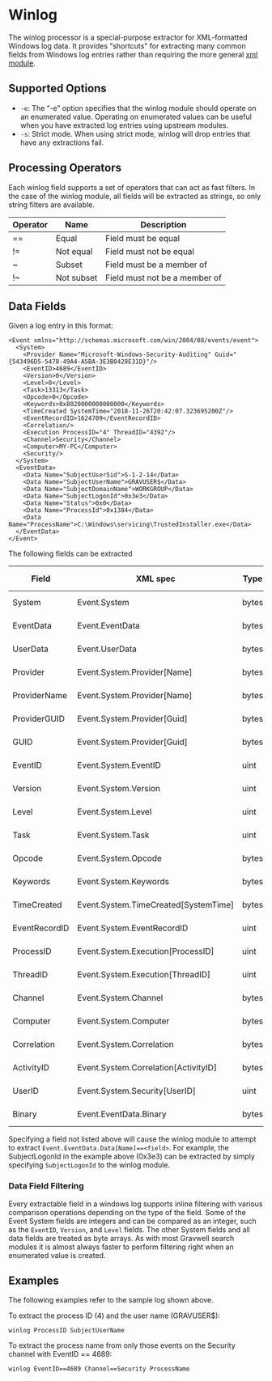 # Winlog

The winlog processor is a special-purpose extractor for XML-formatted Windows log data. It provides "shortcuts" for extracting many common fields from Windows log entries rather than requiring the more general [xml module](/search/xml/xml).

## Supported Options

* `-e`: The “-e” option specifies that the winlog module should operate on an enumerated value.  Operating on enumerated values can be useful when you have extracted log entries using upstream modules.
* `-s`: Strict mode. When using strict mode, winlog will drop entries that have any extractions fail. 

## Processing Operators

Each winlog field supports a set of operators that can act as fast filters. In the case of the winlog module, all fields will be extracted as strings, so only string filters are available.

| Operator | Name | Description |
|----------|------|-------------|
| == | Equal | Field must be equal
| != | Not equal | Field must not be equal
| ~ | Subset | Field must be a member of
| !~ | Not subset | Field must not be a member of

## Data Fields

Given a log entry in this format:

```
<Event xmlns="http://schemas.microsoft.com/win/2004/08/events/event">
  <System>
    <Provider Name="Microsoft-Windows-Security-Auditing" Guid="{543496D5-5478-49A4-A5BA-3E3B0428E31D}"/>
    <EventID>4689</EventID>
    <Version>0</Version>
    <Level>0</Level>
    <Task>13313</Task>
    <Opcode>0</Opcode>
    <Keywords>0x8020000000000000</Keywords>
    <TimeCreated SystemTime="2018-11-26T20:42:07.323695200Z"/>
    <EventRecordID>1624709</EventRecordID>
    <Correlation/>
    <Execution ProcessID="4" ThreadID="4392"/>
    <Channel>Security</Channel>
    <Computer>MY-PC</Computer>
    <Security/>
  </System>
  <EventData>
    <Data Name="SubjectUserSid">S-1-2-14</Data>
    <Data Name="SubjectUserName">GRAVUSER$</Data>
    <Data Name="SubjectDomainName">WORKGROUP</Data>
    <Data Name="SubjectLogonId">0x3e3</Data>
    <Data Name="Status">0x0</Data>
    <Data Name="ProcessId">0x1384</Data>
    <Data Name="ProcessName">C:\Windows\servicing\TrustedInstaller.exe</Data>
  </EventData>
</Event>
```

The following fields can be extracted

| Field | XML spec | Type | Filter Options |
|-------|----------|------|----------------|
| System | Event.System | bytes | == != ~ !~ |
| EventData | Event.EventData | bytes | == != ~ !~ |
| UserData | Event.UserData | bytes | == != ~ !~ |
| Provider | Event.System.Provider[Name] | bytes | == != ~ !~ |
| ProviderName | Event.System.Provider[Name] | bytes | == != ~ !~ |
| ProviderGUID | Event.System.Provider[Guid] | bytes | == != ~ !~ |
| GUID | Event.System.Provider[Guid] | bytes | == != ~ !~ |
| EventID | Event.System.EventID | uint | == != < <= > >= |
| Version | Event.System.Version | uint | == != < <= > >= |
| Level | Event.System.Level | uint | == != < <= > >= |
| Task | Event.System.Task | uint | == != < <= > >= |
| Opcode | Event.System.Opcode | bytes | == != ~ !~ |
| Keywords | Event.System.Keywords | bytes | == != ~ !~ |
| TimeCreated | Event.System.TimeCreated[SystemTime] | bytes | == != ~ !~ |
| EventRecordID | Event.System.EventRecordID | uint | == != < <= > >= |
| ProcessID | Event.System.Execution[ProcessID] | uint | == != < <= > >= |
| ThreadID | Event.System.Execution[ThreadID] | uint | == != < <= > >= |
| Channel | Event.System.Channel | bytes | == != ~ !~ |
| Computer | Event.System.Computer | bytes | == != ~ !~ |
| Correlation | Event.System.Correlation | bytes | == != ~ !~ |
| ActivityID | Event.System.Correlation[ActivityID] | bytes | == != ~ !~ |
| UserID | Event.System.Security[UserID] | uint | == != < <= > >= |
| Binary | Event.EventData.Binary | bytes | == != ~ !~ |

Specifying a field not listed above will cause the winlog module to attempt to extract `Event.EventData.Data[Name]==<field>`. For example, the SubjectLogonId in the example above (0x3e3) can be extracted by simply specifying `SubjectLogonId` to the winlog module.

### Data Field Filtering

Every extractable field in a windows log supports inline filtering with various comparison operations depending on the type of the field.  Some of the Event System fields are integers and can be compared as an integer, such as the `EventID`, `Version`, and `Level` fields.  The other System fields and all data fields are treated as byte arrays.  As with most Gravwell search modules it is almost always faster to perform filtering right when an enumerated value is created.


## Examples

The following examples refer to the sample log shown above.

To extract the process ID (4) and the user name (GRAVUSER$):

```
winlog ProcessID SubjectUserName
```

To extract the process name from only those events on the Security channel with EventID == 4689:

```
winlog EventID==4689 Channel==Security ProcessName
```
